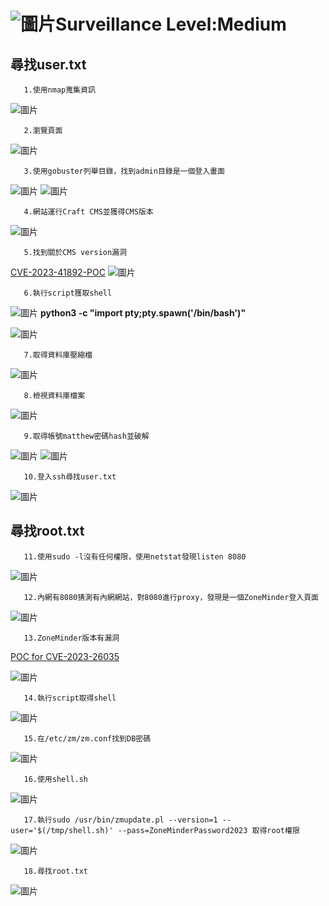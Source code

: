 ![圖片](https://github.com/favorite986141/jamescao/assets/125249893/73de9b35-33f4-4b06-8a5b-398ba7f411f7)Surveillance Level:Medium
===
尋找user.txt
---

       1.使用nmap蒐集資訊

![圖片](https://github.com/favorite986141/jamescao/assets/125249893/1bab0ecc-aa6d-4909-a8fb-2ee8e4eddd38)

       2.瀏覽頁面

![圖片](https://github.com/favorite986141/jamescao/assets/125249893/ba421d75-db8c-420a-8343-b43bc1ea7685)

       3.使用gobuster列舉目錄，找到admin目錄是一個登入畫面

![圖片](https://github.com/favorite986141/jamescao/assets/125249893/a91647db-f615-435f-8c1c-6334a8145371)
![圖片](https://github.com/favorite986141/jamescao/assets/125249893/92fb70d8-3ba8-41e3-b9bc-39383174eab4)

       4.網站運行Craft CMS並獲得CMS版本
       
![圖片](https://github.com/favorite986141/jamescao/assets/125249893/7360ed1c-96b0-480f-ac43-a87c1ebdfe1d)

       5.找到關於CMS version漏洞
       
[CVE-2023-41892-POC](https://gist.github.com/zhsh9/ae0d6093640aa5c82c534ebee80fa1df)
![圖片](https://github.com/favorite986141/jamescao/assets/125249893/11a6e496-2be6-49ba-bfab-21d3fb08f15a)

       6.執行script獲取shell
       
![圖片](https://github.com/favorite986141/jamescao/assets/125249893/c1eb3f9e-e1bc-49d7-b514-225e46b88867)
**python3 -c "import pty;pty.spawn('/bin/bash')"**

![圖片](https://github.com/favorite986141/jamescao/assets/125249893/9463e5fb-1f81-413d-8e21-fa11a460b01f)

       7.取得資料庫壓縮檔

![圖片](https://github.com/favorite986141/jamescao/assets/125249893/8f32ead5-d3ce-4459-949f-f1f12494bafa)

       8.檢視資料庫檔案

![圖片](https://github.com/favorite986141/jamescao/assets/125249893/134199fe-7f1f-40a6-b4d5-8d92918635bb)

       9.取得帳號matthew密碼hash並破解

![圖片](https://github.com/favorite986141/jamescao/assets/125249893/387c9a4e-28c4-4736-b670-3f95ae91214b)
![圖片](https://github.com/favorite986141/jamescao/assets/125249893/f35ee204-5bfe-4676-97b9-dfad4fd96ba1)

       10.登入ssh尋找user.txt
       
![圖片](https://github.com/favorite986141/jamescao/assets/125249893/d4f9f849-a77c-4d6c-a95c-5796fdd032f5)

尋找root.txt
---

       11.使用sudo -l沒有任何權限，使用netstat發現listen 8080

![圖片](https://github.com/favorite986141/jamescao/assets/125249893/dbf7e56c-992c-4d32-ace1-3b1545274f85)

       12.內網有8080猜測有內網網站，對8080進行proxy，發現是一個ZoneMinder登入頁面

![圖片](https://github.com/favorite986141/jamescao/assets/125249893/5944cf26-422e-4427-961d-1f449b687815)

       13.ZoneMinder版本有漏洞

[POC for CVE-2023-26035](https://github.com/rvizx/CVE-2023-26035)

![圖片](https://github.com/favorite986141/jamescao/assets/125249893/bba899c1-02e1-43d5-89f0-83c36e95cd39)

       14.執行script取得shell

![圖片](https://github.com/favorite986141/jamescao/assets/125249893/d4832d86-8df5-415a-b8d4-5806f1bf52d6)

       15.在/etc/zm/zm.conf找到DB密碼

![圖片](https://github.com/favorite986141/jamescao/assets/125249893/4ae26ac4-8f87-45b0-8698-5c7e199573a5)

       16.使用shell.sh 

![圖片](https://github.com/favorite986141/jamescao/assets/125249893/bc8d2bbf-c859-4747-9ba7-acdb584f1547)

       17.執行sudo /usr/bin/zmupdate.pl --version=1 --user='$(/tmp/shell.sh)' --pass=ZoneMinderPassword2023 取得root權限

![圖片](https://github.com/favorite986141/jamescao/assets/125249893/9d82a9dd-a621-4e34-a70b-9492f50df2c6)

       18.尋找root.txt

![圖片](https://github.com/favorite986141/jamescao/assets/125249893/266e13f8-f438-4b0f-bdc7-12362c124aff)

